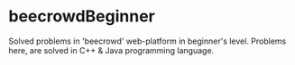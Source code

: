 # beecrowdBeginner
Solved problems in 'beecrowd' web-platform in beginner's level. Problems here, are solved in C++ & Java programming language.
